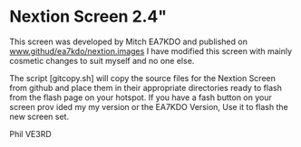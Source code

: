 # Nextion Screen  2.4"
This screen was developed by Mitch EA7KDO and published on www.githud/ea7kdo/nextion.images
I have modified this screen with mainly cosmetic changes to suit myself and no one else.

The script [gitcopy.sh] will copy the source files for the Nextion Screen from github and place them in their appropriate directories ready to flash from the flash page on your hotspot. If you have a fash button on your screen prov ided my my version or the EA7KDO Version, Use it to flash the new screen set.

Phil VE3RD

